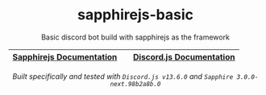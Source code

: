 <div align="center"> 
  
  # sapphirejs-basic

  Basic discord bot build with sapphirejs as the framework

  | [**Sapphirejs Documentation**](https://sapphirejs.dev/) |   | [**Discord.js Documentation**](https://discord.js.org/) |
  | ------------------------------------------------------- | - | ------------------------------------------------------- |

  *Built specifically and tested with `Discord.js v13.6.0` and `Sapphire 3.0.0-next.98b2a8b.0`*

</div>
